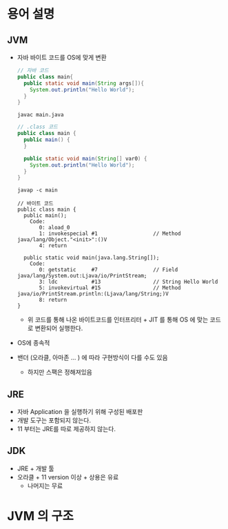 
# 용어 설명

## JVM
- 자바 바이트 코드를 OS에 맞게 변환
    ```java
  // 자바 코드
    public class main{
      public static void main(String args[]){
        System.out.println("Hello World");
      }
    }
    ```
    `javac main.java`
    ```java
  // .class 코드
    public class main {
      public main() {
      }

      public static void main(String[] var0) {
        System.out.println("Hello World");
      }
    }
    ```
    `javap -c main`
    ```text
  // 바이트 코드
    public class main {
      public main();
        Code:
           0: aload_0
           1: invokespecial #1                  // Method java/lang/Object."<init>":()V
           4: return

      public static void main(java.lang.String[]);
        Code:
           0: getstatic     #7                  // Field java/lang/System.out:Ljava/io/PrintStream;
           3: ldc           #13                 // String Hello World
           5: invokevirtual #15                 // Method java/io/PrintStream.println:(Ljava/lang/String;)V
           8: return
    }

    ```
  
  - 위 코드를 통해 나온 바이트코드를 인터프리터 + JIT 를 통해 OS 에 맞는 코드로 변환되어 실행한다.
- OS에 종속적
- 밴더 (오라클, 아마존 ... ) 에 따라 구현방식이 다를 수도 있음
    - 하지만 스팩은 정해져있음

## JRE
- 자바 Application 을 실행하기 위해 구성된 배포판
- 개발 도구는 포함되지 않는다.
- 11 부터는 JRE를 따로 제공하지 않는다.

## JDK
- JRE + 개발 툴
- 오라클 + 11 version 이상 + 상용은 유료
    - 나머지는 무료
    
# JVM 의 구조
